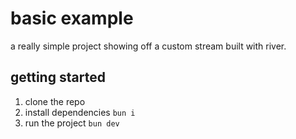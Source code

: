 # basic example

a really simple project showing off a custom stream built with river.

## getting started

1. clone the repo
2. install dependencies `bun i`
3. run the project `bun dev`
